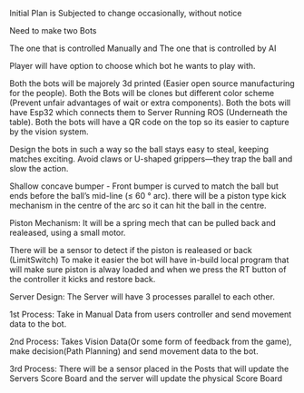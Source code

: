 Initial Plan is Subjected to change occasionally, without notice

Need to make two Bots

The one that is controlled Manually and
The one that is controlled by AI

Player will have option to choose which bot he wants to play with.

Both the bots will be majorely 3d printed (Easier open source manufacturing for the people).
Both the Bots will be clones but different color scheme (Prevent unfair advantages of wait or extra components).
Both the bots will have Esp32 which connects them to Server Running ROS (Underneath the table).
Both the bots will have a QR code on the top so its easier to capture by the vision system.

Design the bots in such a way so the ball stays easy to steal, keeping matches exciting.
Avoid claws or U-shaped grippers—they trap the ball and slow the action.

Shallow concave bumper	- Front bumper is curved to match the ball but ends before the ball’s mid-line (≤ 60 ° arc).
there will be a piston type kick mechanism in the centre of the arc so it can hit the ball in the centre.

Piston Mechanism:
It will be a spring mech that can be pulled back and realeased, using a small motor.

There will be a sensor to detect if the piston is realeased or back (LimitSwitch)
To make it easier the bot will have in-build local program that will make sure piston is alway loaded and when we 
press the RT button of the controller it kicks and restore back.

Server Design:
The Server will have 3 processes parallel to each other.

1st Process:
 Take in Manual Data from users controller and send movement data to the bot.

2nd Process:
 Takes Vision Data(Or some form of feedback from the game), make decision(Path Planning) and send movement data to the bot.

3rd Process:
  There will be a sensor placed in the Posts that will update the Servers Score Board and the server will update the physical Score Board
